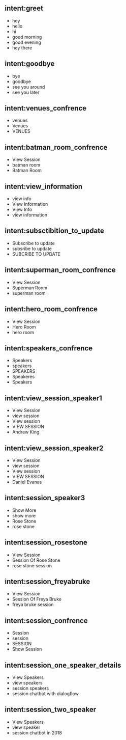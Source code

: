 ## intent:greet
- hey
- hello
- hi
- good morning
- good evening
- hey there

## intent:goodbye
- bye
- goodbye
- see you around
- see you later

## intent:venues_confrence
- venues
- Venues
- VENUES

## intent:batman_room_confrence
- View Session
- batman room
- Batman Room

## intent:view_information
- view info
- View Information
- View Info
- view information

## intent:subsctibition_to_update
- Subscribe to update
- subsribe to update
- SUBCRIBE TO UPDATE

## intent:superman_room_confrence
- View Session
- Superman Room
- superman room

## intent:hero_room_confrence
- View Session
- Hero Room
- hero room

## intent:speakers_confrence
- Speakers
- speakers
- SPEAKERS
- Speakeres
- Speakers

## intent:view_session_speaker1
- View Session
- view session
- View session
- VIEW SESSION
- Andrew King

## intent:view_session_speaker2
- View Session
- view session
- View session
- VIEW SESSION
- Daniel Evanas

## intent:session_speaker3
- Show More
- show more
- Rose Stone
- rose stone

## intent:session_rosestone
- View Session
- Session Of Rose Stone
- rose stone session

## intent:session_freyabruke
- View Session
- Session Of Freya Bruke
- freya bruke session

## intent:session_confrence
- Session
- session
- SESSION
- Show Session

## intent:session_one_speaker_details
- View Speakers
- view speakers
- session speakers
- session chatbot with dialogflow

## intent:session_two_speaker
- View Speakers
- view speaker
- session chatbot in 2018














